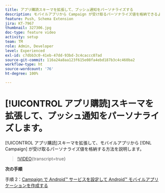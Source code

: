 ```yaml
---
title: アプリ購読スキーマを拡張して、プッシュ通知をパーソナライズする
description: モバイルアプリから Campaign が受け取るパーソナライズ値を格納できるように、アプリ購読スキーマを拡張する方法について説明します。
feature: Push, Schema Extension
jira: KT-7967
thumbnail: 327306.jpg
doc-type: feature video
activity: setup
team: TM
role: Admin, Developer
level: Experienced
exl-id: c7dbb3c0-41eb-47dd-93bd-3c4caccc07ad
source-git-commit: 116a24a8aa123f615e08fa4ebd187b3c4c460ba2
workflow-type: ht
source-wordcount: '76'
ht-degree: 100%

---
```


# [!UICONTROL アプリ購読]スキーマを拡張して、プッシュ通知をパーソナライズします。

[!UICONTROL アプリ購読]スキーマを拡張して、モバイルアプリから [!DNL Campaign] が受け取るパーソナライズ値を格納する方法を説明します。

>[!VIDEO](https://video.tv.adobe.com/v/327306?quality=12&learn=on){transcript=true}

**次の手順**

手順 2：[Campaign で Android™ サービスを設定して Android™ モバイルアプリケーションを作成する](/help/tutorial-get-started-with-push-notifications-for-android/configure-an-android-service-in-campaign.md)
